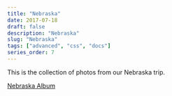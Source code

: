 ```yaml
---
title: "Nebraska"
date: 2017-07-18
draft: false
description: "Nebraska"
slug: "Nebraska"
tags: ["advanced", "css", "docs"]
series_order: 7
---
```


This is the collection of photos from our Nebraska trip.

[Nebraska Album](https://photos.app.goo.gl/nTpgko9tIFNs1TlM2)
